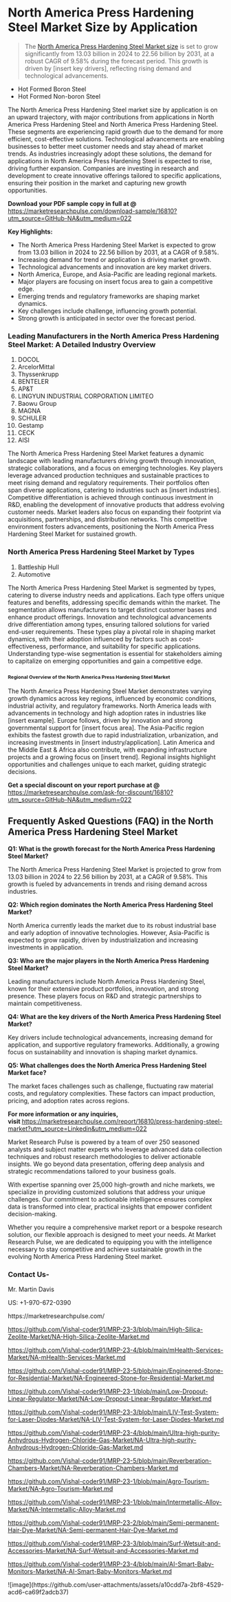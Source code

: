<h1>North America Press Hardening Steel Market&nbsp;Size by Application</h1><blockquote><p>The <a href="https://marketresearchpulse.com/download-sample/16810?utm_source=GitHub-NA&amp;utm_medium=022">North America Press Hardening Steel Market size</a> is set to grow significantly from 13.03 billion in 2024 to 22.56 billion by 2031, at a robust CAGR of 9.58% during the forecast period. This growth is driven by [insert key drivers], reflecting rising demand and technological advancements.</p></blockquote><ul><li>Hot Formed Boron Steel<li> Hot Formed Non-boron Steel</li></ul><p>The North America Press Hardening Steel market size by application is on an upward trajectory, with major contributions from applications in North America Press Hardening Steel and North America Press Hardening Steel. These segments are experiencing rapid growth due to the demand for more efficient, cost-effective solutions. Technological advancements are enabling businesses to better meet customer needs and stay ahead of market trends. As industries increasingly adopt these solutions, the demand for applications in North America Press Hardening Steel is expected to rise, driving further expansion. Companies are investing in research and development to create innovative offerings tailored to specific applications, ensuring their position in the market and capturing new growth opportunities.</p><p><strong>Download your PDF sample copy in full at @ </strong><a href="https://marketresearchpulse.com/download-sample/16810?utm_source=GitHub-NA&amp;utm_medium=022">https://marketresearchpulse.com/download-sample/16810?utm_source=GitHub-NA&amp;utm_medium=022</a></p><p><strong>Key Highlights: </strong></p><ul><li>The North America Press Hardening Steel Market is expected to grow from 13.03 billion in 2024 to 22.56 billion by 2031, at a CAGR of 9.58%.</li><li>Increasing demand for trend or application is driving market growth.</li><li>Technological advancements and innovation are key market drivers.</li><li>North America, Europe, and Asia-Pacific are leading regional markets.</li><li>Major players are focusing on insert focus area to gain a competitive edge.</li><li>Emerging trends and regulatory frameworks are shaping market dynamics.</li><li>Key challenges include challenge, influencing growth potential.</li><li>Strong growth is anticipated in sector over the forecast period.</li></ul><h3>Leading Manufacturers in the North America Press Hardening Steel Market: A Detailed Industry Overview</h3><ol><li>DOCOL</li><li>ArcelorMittal</li><li>Thyssenkrupp</li><li>BENTELER</li><li>AP&T</li><li>LINGYUN INDUSTRIAL CORPORATION LIMITEO</li><li>Baowu Group</li><li>MAGNA</li><li>SCHULER</li><li>Gestamp</li><li>CECK</li><li>AISI</li></ol><div class="flex max-w-full flex-col flex-grow"><div class="min-h-8 text-message flex w-full flex-col items-end gap-2 whitespace-normal break-words [.text-message+&amp;]:mt-5" dir="auto" data-message-author-role="assistant" data-message-id="fd8432e4-4910-450d-b182-61b7bfb0a01f" data-message-model-slug="gpt-4o"><div class="flex w-full flex-col gap-1 empty:hidden first:pt-[3px]"><div class="markdown prose w-full break-words dark:prose-invert light"><p>The North America Press Hardening Steel Market features a dynamic landscape with leading manufacturers driving growth through innovation, strategic collaborations, and a focus on emerging technologies. Key players leverage advanced production techniques and sustainable practices to meet rising demand and regulatory requirements. Their portfolios often span diverse applications, catering to industries such as [insert industries]. Competitive differentiation is achieved through continuous investment in R&amp;D, enabling the development of innovative products that address evolving customer needs. Market leaders also focus on expanding their footprint via acquisitions, partnerships, and distribution networks. This competitive environment fosters advancements, positioning the North America Press Hardening Steel Market for sustained growth.</p></div></div></div></div><h3>North America Press Hardening Steel Market by Types</h3><ol><li>Battleship Hull<li> Automotive</li></ol><div class="flex max-w-full flex-col flex-grow"><div class="min-h-8 text-message flex w-full flex-col items-end gap-2 whitespace-normal break-words [.text-message+&amp;]:mt-5" dir="auto" data-message-author-role="assistant" data-message-id="084470be-0bb7-4664-bddf-5156b4f41249" data-message-model-slug="gpt-4o-mini"><div class="flex w-full flex-col gap-1 empty:hidden first:pt-[3px]"><div class="markdown prose w-full break-words dark:prose-invert light"><p>The North America Press Hardening Steel Market is segmented by types, catering to diverse industry needs and applications. Each type offers unique features and benefits, addressing specific demands within the market. The segmentation allows manufacturers to target distinct customer bases and enhance product offerings. Innovation and technological advancements drive differentiation among types, ensuring tailored solutions for varied end-user requirements. These types play a pivotal role in shaping market dynamics, with their adoption influenced by factors such as cost-effectiveness, performance, and suitability for specific applications. Understanding type-wise segmentation is essential for stakeholders aiming to capitalize on emerging opportunities and gain a competitive edge.</p></div></div></div></div><h3><span style="font-size: 11px;">Regional Overview of the North America Press Hardening Steel Market</span></h3><div class="flex max-w-full flex-col flex-grow"><div class="min-h-8 text-message flex w-full flex-col items-end gap-2 whitespace-normal break-words [.text-message+&amp;]:mt-5" dir="auto" data-message-author-role="assistant" data-message-id="e9038762-ce64-4e30-91c9-9bd413514231" data-message-model-slug="gpt-4o-mini"><div class="flex w-full flex-col gap-1 empty:hidden first:pt-[3px]"><div class="markdown prose w-full break-words dark:prose-invert light"><p>The North America Press Hardening Steel Market demonstrates varying growth dynamics across key regions, influenced by economic conditions, industrial activity, and regulatory frameworks. North America leads with advancements in technology and high adoption rates in industries like [insert example]. Europe follows, driven by innovation and strong governmental support for [insert focus area]. The Asia-Pacific region exhibits the fastest growth due to rapid industrialization, urbanization, and increasing investments in [insert industry/application]. Latin America and the Middle East &amp; Africa also contribute, with expanding infrastructure projects and a growing focus on [insert trend]. Regional insights highlight opportunities and challenges unique to each market, guiding strategic decisions.</p></div></div></div></div><p><strong>Get a special discount on your report purchase at @ </strong><a href="https://marketresearchpulse.com/ask-for-discount/16810?utm_source=GitHub-NA&amp;utm_medium=022">https://marketresearchpulse.com/ask-for-discount/16810?utm_source=GitHub-NA&amp;utm_medium=022</a></p><h2>Frequently Asked Questions (FAQ) in the North America Press Hardening Steel Market</h2><p><strong>Q1: What is the growth forecast for the North America Press Hardening Steel Market?</strong></p><p>The North America Press Hardening Steel Market is projected to grow from 13.03 billion in 2024 to 22.56 billion by 2031, at a CAGR of 9.58%. This growth is fueled by advancements in trends and rising demand across industries.</p><p><strong>Q2: Which region dominates the North America Press Hardening Steel Market?</strong></p><p>North America currently leads the market due to its robust industrial base and early adoption of innovative technologies. However, Asia-Pacific is expected to grow rapidly, driven by industrialization and increasing investments in application.</p><p><strong>Q3: Who are the major players in the North America Press Hardening Steel Market?</strong></p><p>Leading manufacturers include North America Press Hardening Steel, known for their extensive product portfolios, innovation, and strong presence. These players focus on R&amp;D and strategic partnerships to maintain competitiveness.</p><p><strong>Q4: What are the key drivers of the North America Press Hardening Steel Market?</strong></p><p>Key drivers include technological advancements, increasing demand for application, and supportive regulatory frameworks. Additionally, a growing focus on sustainability and innovation is shaping market dynamics.</p><p><strong>Q5: What challenges does the North America Press Hardening Steel Market face?</strong></p><p>The market faces challenges such as challenge, fluctuating raw material costs, and regulatory complexities. These factors can impact production, pricing, and adoption rates across regions.</p><p><strong>For more information or any inquiries, visit&nbsp;</strong><a href="https://marketresearchpulse.com/report/16810/press-hardening-steel-market?utm_source=Linkedin&utm_medium=022">https://marketresearchpulse.com/report/16810/press-hardening-steel-market?utm_source=Linkedin&utm_medium=022</a></p><p>Market Research Pulse is powered by a team of over 250 seasoned analysts and subject matter experts who leverage advanced data collection techniques and robust research methodologies to deliver actionable insights. We go beyond data presentation, offering deep analysis and strategic recommendations tailored to your business goals.</p><p>With expertise spanning over 25,000 high-growth and niche markets, we specialize in providing customized solutions that address your unique challenges. Our commitment to actionable intelligence ensures complex data is transformed into clear, practical insights that empower confident decision-making.</p><p>Whether you require a comprehensive market report or a bespoke research solution, our flexible approach is designed to meet your needs. At Market Research Pulse, we are dedicated to equipping you with the intelligence necessary to stay competitive and achieve sustainable growth in the evolving North America Press Hardening Steel market.</p><h3><strong>Contact Us-</strong></h3><p>Mr. Martin Davis</p><p>US: +1-970-672-0390</p><p>https://marketresearchpulse.com/</p><p><a href="https://github.com/Vishal-coder91/MRP-23-3/blob/main/High-Silica-Zeolite-Market/NA-High-Silica-Zeolite-Market.md">https://github.com/Vishal-coder91/MRP-23-3/blob/main/High-Silica-Zeolite-Market/NA-High-Silica-Zeolite-Market.md</a></p><p><a href="https://github.com/Vishal-coder91/MRP-23-4/blob/main/mHealth-Services-Market/NA-mHealth-Services-Market.md">https://github.com/Vishal-coder91/MRP-23-4/blob/main/mHealth-Services-Market/NA-mHealth-Services-Market.md</a></p><p><a href="https://github.com/Vishal-coder91/MRP-23-5/blob/main/Engineered-Stone-for-Residential-Market/NA-Engineered-Stone-for-Residential-Market.md">https://github.com/Vishal-coder91/MRP-23-5/blob/main/Engineered-Stone-for-Residential-Market/NA-Engineered-Stone-for-Residential-Market.md</a></p><p><a href="https://github.com/Vishal-coder91/MRP-23-1/blob/main/Low-Dropout-Linear-Regulator-Market/NA-Low-Dropout-Linear-Regulator-Market.md">https://github.com/Vishal-coder91/MRP-23-1/blob/main/Low-Dropout-Linear-Regulator-Market/NA-Low-Dropout-Linear-Regulator-Market.md</a></p><p><a href="https://github.com/Vishal-coder91/MRP-23-3/blob/main/LIV-Test-System-for-Laser-Diodes-Market/NA-LIV-Test-System-for-Laser-Diodes-Market.md">https://github.com/Vishal-coder91/MRP-23-3/blob/main/LIV-Test-System-for-Laser-Diodes-Market/NA-LIV-Test-System-for-Laser-Diodes-Market.md</a></p><p><a href="https://github.com/Vishal-coder91/MRP-23-4/blob/main/Ultra-high-purity-Anhydrous-Hydrogen-Chloride-Gas-Market/NA-Ultra-high-purity-Anhydrous-Hydrogen-Chloride-Gas-Market.md">https://github.com/Vishal-coder91/MRP-23-4/blob/main/Ultra-high-purity-Anhydrous-Hydrogen-Chloride-Gas-Market/NA-Ultra-high-purity-Anhydrous-Hydrogen-Chloride-Gas-Market.md</a></p><p><a href="https://github.com/Vishal-coder91/MRP-23-5/blob/main/Reverberation-Chambers-Market/NA-Reverberation-Chambers-Market.md">https://github.com/Vishal-coder91/MRP-23-5/blob/main/Reverberation-Chambers-Market/NA-Reverberation-Chambers-Market.md</a></p><p><a href="https://github.com/Vishal-coder91/MRP-23-1/blob/main/Agro-Tourism-Market/NA-Agro-Tourism-Market.md">https://github.com/Vishal-coder91/MRP-23-1/blob/main/Agro-Tourism-Market/NA-Agro-Tourism-Market.md</a></p><p><a href="https://github.com/Vishal-coder91/MRP-23-1/blob/main/Intermetallic-Alloy-Market/NA-Intermetallic-Alloy-Market.md">https://github.com/Vishal-coder91/MRP-23-1/blob/main/Intermetallic-Alloy-Market/NA-Intermetallic-Alloy-Market.md</a></p><p><a href="https://github.com/Vishal-coder91/MRP-23-2/blob/main/Semi-permanent-Hair-Dye-Market/NA-Semi-permanent-Hair-Dye-Market.md">https://github.com/Vishal-coder91/MRP-23-2/blob/main/Semi-permanent-Hair-Dye-Market/NA-Semi-permanent-Hair-Dye-Market.md</a></p><p><a href="https://github.com/Vishal-coder91/MRP-23-3/blob/main/Surf-Wetsuit-and-Accessories-Market/NA-Surf-Wetsuit-and-Accessories-Market.md">https://github.com/Vishal-coder91/MRP-23-3/blob/main/Surf-Wetsuit-and-Accessories-Market/NA-Surf-Wetsuit-and-Accessories-Market.md</a></p><p><a href="https://github.com/Vishal-coder91/MRP-23-4/blob/main/AI-Smart-Baby-Monitors-Market/NA-AI-Smart-Baby-Monitors-Market.md">https://github.com/Vishal-coder91/MRP-23-4/blob/main/AI-Smart-Baby-Monitors-Market/NA-AI-Smart-Baby-Monitors-Market.md</a></p>
![image](https://github.com/user-attachments/assets/a10cdd7a-2bf8-4529-acd6-ca69f2adcb37)
